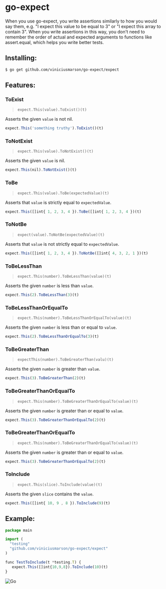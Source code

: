 # go-expect

When you use go-expect, you write assertions similarly to how you would say them, e.g. "I expect this value to be equal to 3" or "I expect this array to contain 3". When you write assertions in this way, you don't need to remember the order of actual and expected arguments to functions like assert.equal, which helps you write better tests.

## Installing:

```sh
$ go get github.com/viniciusmarson/go-expect/expect
```

## Features: 

### ToExist

> `expect.This(value).ToExist()(t)`

Asserts the given `value` is not nil.

```js
expect.This('something truthy').ToExist()(t)
```

### ToNotExist

> `expect.This(value).ToNotExist()(t)`

Asserts the given `value` is nil.

```js
expect.This(nil).ToNotExist()(t)
```

### ToBe

> `expect.This(value).ToBe(expectedValue)(t)`

Asserts that `value` is strictly equal to `expectedValue`.

```js
expect.This([]int{ 1, 2, 3, 4 }).ToBe([]int{ 1, 2, 3, 4 })(t)
```


### ToNotBe

> `expect(value).ToNotBe(expectedValue)(t)`

Asserts that `value` is not strictly equal to `expectedValue`.

```js
expect.This([]int{ 1, 2, 3, 4 }).ToNotBe([]int{ 4, 3, 2, 1 })(t)
```


### ToBeLessThan

> `expect.This(number).ToBeLessThan(value)(t)`

Asserts the given `number` is less than `value`.

```js
expect.This(2).ToBeLessThan(3)(t)
```


### ToBeLessThanOrEqualTo

> `expect.This(number).ToBeLessThanOrEqualTo(value)(t)`

Asserts the given `number` is less than or equal to `value`.

```js
expect.This(2).ToBeLessThanOrEqualTo(3)(t)
```


### ToBeGreaterThan

> `expectThis(number).ToBeGreaterThan(valu)(t)`

Asserts the given `number` is greater than `value`.

```js
expect.This(3).ToBeGreaterThan(2)(t)
```


### ToBeGreaterThanOrEqualTo

> `expect.This(number).ToBeGreaterThanOrEqualTo(value)(t)`

Asserts the given `number` is greater than or equal to `value`.

```js
expect.This(3).ToBeGreaterThanOrEqualTo(2)(t)
```


### ToBeGreaterThanOrEqualTo

> `expect.This(number).ToBeGreaterThanOrEqualTo(value)(t)`

Asserts the given `number` is greater than or equal to `value`.

```js
expect.This(3).ToBeGreaterThanOrEqualTo(2)(t)
```


### ToInclude

> `expect.This(slice).ToInclude(value)(t)`

Asserts the given `slice` contains the `value`.

```js
expect.This([]int{ 10, 9 , 8 }).ToInclude(9)(t)
```

## Example:

```js
package main

import (
  "testing"
  "github.com/viniciusmarson/go-expect/expect"
)

func TestToInclude(t *testing.T) {
   expect.This([]int{10,9,8}).ToInclude(10)(t)
}
```


![Go](http://nordicapis.com/wp-content/uploads/golang-hemmingway-with-a-martini-02-243x300.png)
